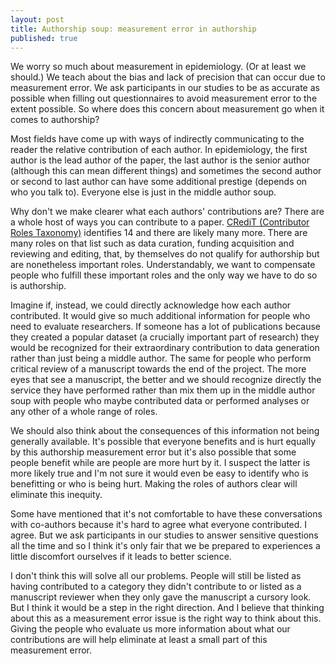 ```yaml
---
layout: post
title: Authorship soup: measurement error in authorship
published: true
---
```


We worry so much about measurement in epidemiology. (Or at least we should.) We teach about the bias and lack of precision that can occur due to measurement error. We ask participants in our studies to be as accurate as possible when filling out questionnaires to avoid measurement error to the extent possible. So where does this concern about measurement go when it comes to authorship?

Most fields have come up with ways of indirectly communicating to the reader the relative contribution of each author. In epidemiology, the first author is the lead author of the paper, the last author is the senior author (although this can mean different things) and sometimes the second author or second to last author can have some additional prestige (depends on who you talk to). Everyone else is just in the middle author soup.

Why don't we make clearer what each authors' contributions are? There are a whole host of ways you can contribute to a paper. [CRediT (Contributor Roles Taxonomy)](https://www.casrai.org/credit.html) identifies 14 and there are likely many more. There are many roles on that list such as data curation, funding acquisition and reviewing and editing, that, by themselves do not qualify for authorship but are nonetheless important roles. Understandably, we want to compensate people who fulfill these important roles and the only way we have to do so is authorship.

Imagine if, instead, we could directly acknowledge how each author contributed. It would give so much additional information for people who need to evaluate researchers. If someone has a lot of publications because they created a popular dataset (a crucially important part of research) they would be recognized for their extraordinary contribution to data generation rather than just being a middle author. The same for people who perform critical review of a manuscript towards the end of the project. The more eyes that see a manuscript, the better and we should recognize directly the service they have performed rather than mix them up in the middle author soup with people who maybe contributed data or performed analyses or any other of a whole range of roles. 

We should also think about the consequences of this information not being generally available. It's possible that everyone benefits and is hurt equally by this authorship measurement error but it's also possible that some people benefit while are people are more hurt by it. I suspect the latter is more likely true and I'm not sure it would even be easy to identify who is benefitting or who is being hurt. Making the roles of authors clear will eliminate this inequity. 

Some have mentioned that it's not comfortable to have these conversations with co-authors because it's hard to agree what everyone contributed. I agree. But we ask participants in our studies to answer sensitive questions all the time and so I think it's only fair that we be prepared to experiences a little discomfort ourselves if it leads to better science.

I don't think this will solve all our problems. People will still be listed as having contributed to a category they didn't contribute to or listed as a manuscript reviewer when they only gave the manuscript a cursory look. But I think it would be a step in the right direction. And I believe that thinking about this as a measurement error issue is the right way to think about this. Giving the people who evaluate us more information about what our contributions are will help eliminate at least a small part of this measurement error. 
